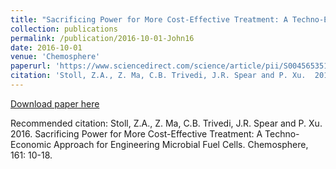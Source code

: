```yaml
---
title: "Sacrificing Power for More Cost-Effective Treatment: A Techno-Economic Approach for Engineering Microbial Fuel Cells"
collection: publications
permalink: /publication/2016-10-01-John16
date: 2016-10-01
venue: 'Chemosphere'
paperurl: 'https://www.sciencedirect.com/science/article/pii/S0045653516308281?via%3Dihub'
citation: 'Stoll, Z.A., Z. Ma, C.B. Trivedi, J.R. Spear and P. Xu.  2016.  Sacrificing Power for More Cost-Effective Treatment: A Techno-Economic Approach for Engineering Microbial Fuel Cells.  Chemosphere, 161: 10-18.'
---
```


<a href='https://www.sciencedirect.com/science/article/pii/S0045653516308281?via%3Dihub'>Download paper here</a>

Recommended citation: Stoll, Z.A., Z. Ma, C.B. Trivedi, J.R. Spear and P. Xu.  2016.  Sacrificing Power for More Cost-Effective Treatment: A Techno-Economic Approach for Engineering Microbial Fuel Cells.  Chemosphere, 161: 10-18.